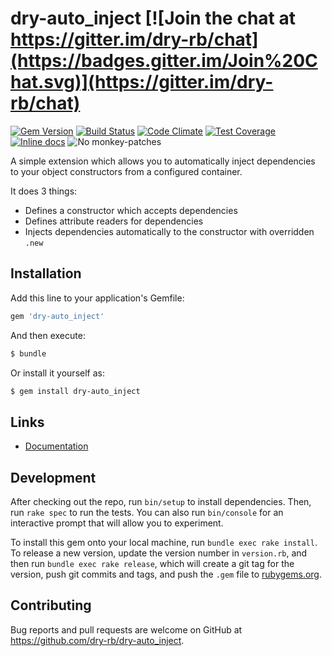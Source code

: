 [gem]: https://rubygems.org/gems/dry-auto_inject
[travis]: https://travis-ci.org/dry-rb/dry-auto_inject
[codeclimate]: https://codeclimate.com/github/dry-rb/dry-auto_inject
[coveralls]: https://coveralls.io/r/dry-rb/dry-auto_inject
[inchpages]: http://inch-ci.org/github/dry-rb/dry-auto_inject

# dry-auto_inject [![Join the chat at https://gitter.im/dry-rb/chat](https://badges.gitter.im/Join%20Chat.svg)](https://gitter.im/dry-rb/chat)

[![Gem Version](https://badge.fury.io/rb/dry-auto_inject.svg)][gem]
[![Build Status](https://travis-ci.org/dry-rb/dry-auto_inject.svg?branch=master)][travis]
[![Code Climate](https://codeclimate.com/github/dry-rb/dry-auto_inject/badges/gpa.svg)][codeclimate]
[![Test Coverage](https://codeclimate.com/github/dry-rb/dry-auto_inject/badges/coverage.svg)][codeclimate]
[![Inline docs](http://inch-ci.org/github/dry-rb/dry-auto_inject.svg?branch=master)][inchpages]
![No monkey-patches](https://img.shields.io/badge/monkey--patches-0-brightgreen.svg)

A simple extension which allows you to automatically inject dependencies to your
object constructors from a configured container.

It does 3 things:

- Defines a constructor which accepts dependencies
- Defines attribute readers for dependencies
- Injects dependencies automatically to the constructor with overridden `.new`

## Installation

Add this line to your application's Gemfile:

```ruby
gem 'dry-auto_inject'
```

And then execute:

```sh
$ bundle
```

Or install it yourself as:
```sh
$ gem install dry-auto_inject
```

## Links

* [Documentation](http://dry-rb.org/gems/dry-auto_inject/)

## Development

After checking out the repo, run `bin/setup` to install dependencies. Then, run `rake spec` to run the tests. You can also run `bin/console` for an interactive prompt that will allow you to experiment.

To install this gem onto your local machine, run `bundle exec rake install`. To release a new version, update the version number in `version.rb`, and then run `bundle exec rake release`, which will create a git tag for the version, push git commits and tags, and push the `.gem` file to [rubygems.org](https://rubygems.org).

## Contributing

Bug reports and pull requests are welcome on GitHub at https://github.com/dry-rb/dry-auto_inject.

